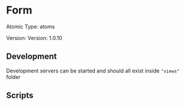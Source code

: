 # Form

Atomic Type: atoms

Version: Version: 1.0.10


## Development

Development servers can be started and should all exist inside `"views"` folder

## Scripts
